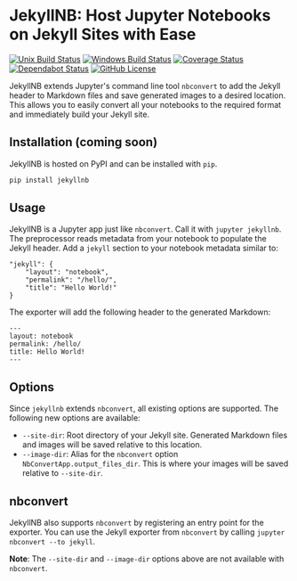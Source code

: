 # JekyllNB: Host Jupyter Notebooks on Jekyll Sites with Ease

[![Unix Build Status](https://img.shields.io/travis/klane/jekyllnb.svg?label=Unix&logo=travis)](https://travis-ci.org/klane/jekyllnb)
[![Windows Build Status](https://img.shields.io/appveyor/ci/klane/jekyllnb.svg?label=Windows&logo=appveyor)](https://ci.appveyor.com/project/klane/jekyllnb)
[![Coverage Status](https://img.shields.io/codecov/c/github/klane/jekyllnb.svg?label=Coverage&logo=codecov)](https://codecov.io/gh/klane/jekyllnb)
[![Dependabot Status](https://api.dependabot.com/badges/status?host=github&repo=klane/jekyllnb)](https://dependabot.com)
[![GitHub License](https://img.shields.io/github/license/klane/jekyllnb.svg?label=License)](LICENSE)

JekyllNB extends Jupyter's command line tool `nbconvert` to add the Jekyll header to Markdown files and save generated images to a desired location. This allows you to easily convert all your notebooks to the required format and immediately build your Jekyll site.

## Installation (coming soon)

JekyllNB is hosted on PyPI and can be installed with `pip`.

```bash
pip install jekyllnb
```

## Usage

JekyllNB is a Jupyter app just like `nbconvert`. Call it with `jupyter jekyllnb`. The preprocessor reads metadata from your notebook to populate the Jekyll header. Add a `jekyll` section to your notebook metadata similar to:

```
"jekyll": {
    "layout": "notebook",
    "permalink": "/hello/",
    "title": "Hello World!"
}
```

The exporter will add the following header to the generated Markdown:

```
---
layout: notebook
permalink: /hello/
title: Hello World!
---
```

## Options

Since `jekyllnb` extends `nbconvert`, all existing options are supported. The following new options are available:

- `--site-dir`: Root directory of your Jekyll site. Generated Markdown files and images will be saved relative to this location.
- `--image-dir`: Alias for the `nbconvert` option `NbConvertApp.output_files_dir`. This is where your images will be saved relative to `--site-dir`.

## nbconvert

JekyllNB also supports `nbconvert` by registering an entry point for the exporter. You can use the Jekyll exporter from `nbconvert` by calling `jupyter nbconvert --to jekyll`.

**Note**: The `--site-dir` and `--image-dir` options above are not available with `nbconvert`.
